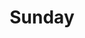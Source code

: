 ---
IMPORTANT: WHEN A VALUE CONTAINS A COLON FOLLOWED BY A SPACE, YOU MUST USE &#58;

layout: sermon
title: Sunday

volume: 24
issue: 47

sermon: Illumination for Christ Central
speaker: Pastor Harold Kim
scripture: 1 Thessalonians 1:4-5
series: Retreat
---